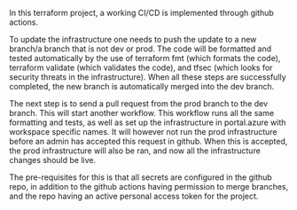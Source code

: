 In this terraform project, a working CI/CD is implemented through github actions.

To update the infrastructure one needs to push the update to a new branch/a branch that is not dev or prod. The code will be formatted and tested automatically by the use of terraform fmt (which formats the code), terraform validate (which validates the code), and tfsec (which looks for security threats in the infrastructure). When all these steps are successfully completed, the new branch is automatically merged into the dev branch.

The next step is to send a pull request from the prod branch to the dev branch. This will start another workflow. This workflow runs all the same formatting and tests, as well as set up the infrastructure in portal.azure with workspace specific names. It will however not run the prod infrastructure before an admin has accepted this request in github. When this is accepted, the prod infrastructure will also be ran, and now all the infrastructure changes should be live.

The pre-requisites for this is that all secrets are configured in the github repo, in addition to the github actions having permission to merge branches, and the repo having an active personal access token for the project.